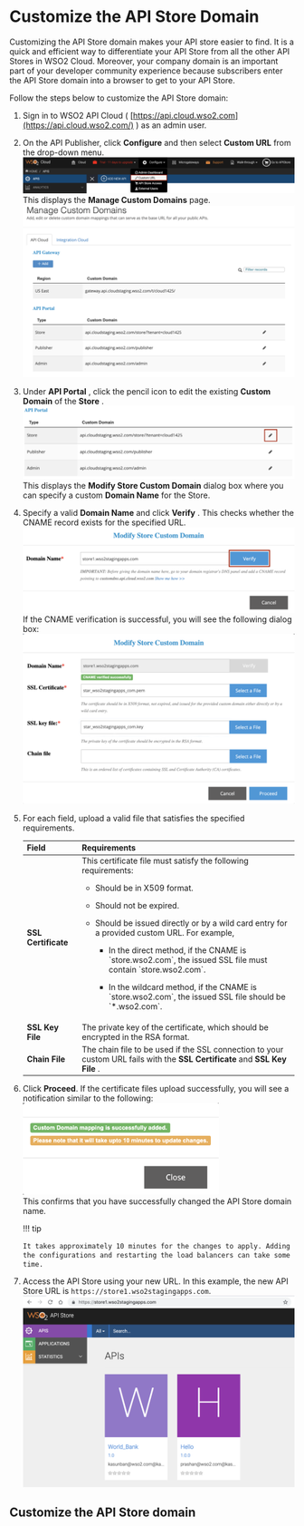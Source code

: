# Customize the API Store Domain

Customizing the API Store domain makes your API store easier to find. It
is a quick and efficient way to differentiate your API Store from all
the other API Stores in WSO2 Cloud. Moreover, your company domain is an
important part of your developer community experience because
subscribers enter the API Store domain into a browser to get to your API
Store.

Follow the steps below to customize the API Store domain:

1.  Sign in to WSO2 API Cloud (
    [https://api.cloud.wso2.com](https://api.cloud.wso2.com/) ) as an
    admin user.

2.  On the API Publisher, click **Configure** and then select **Custom
    URL** from the drop-down menu.
    ![](../assets/img/customize/custom-url.png)  
    This displays the **Manage Custom Domains** page.  
    ![](../assets/img/customize/manage-custom-domains.png)

3.  Under **API Portal** , click the pencil icon to edit the existing
    **Custom Domain** of the **Store** .  
    ![](../assets/img/customize/api-portal-custom-domain.png)  
    This displays the **Modify Store Custom Domain** dialog box where
    you can specify a custom **Domain Name** for the Store.

4.  Specify a valid **Domain Name** and click **Verify** . This checks
    whether the CNAME record exists for the specified URL.  
    ![](../assets/img/customize/verify-domain-name.png)  
    If the CNAME verification is successful, you will see the following
    dialog box:  
    ![](../assets/img/customize/successfully-verified-domain-name.png)

5.  For each field, upload a valid file that satisfies the specified
    requirements.

    <table>
    <thead>
    <tr class="header">
    <th>Field</th>
    <th>Requirements</th>
    </tr>
    </thead>
    <tbody>
    <tr class="odd">
    <td><strong>SSL Certificate</strong></td>
    <td>This certificate file must satisfy the following requirements:
    <ul>
    <li><p>Should be in X509 format.</p></li>
    <li><p>Should not be expired.</p></li>
    <li><p>Should be issued directly or by a wild card entry for a provided custom URL. For example,</p>
    <ul>
    <li><p>In the direct method, if the CNAME is `store.wso2.com`, the issued SSL file must contain `store.wso2.com`.</p>
    </li>
    <li><p>In the wildcard method, if the CNAME is `store.wso2.com`, the issued SSL file should be `*.wso2.com`.</p></li>
    </ul></li>
    </ul></td>
    </tr>
    <tr class="even">
    <td><strong>SSL Key File</strong></td>
    <td>The private key of the certificate, which should be encrypted in the RSA format.</td>
    </tr>
    <tr class="odd">
    <td><strong>Chain File</strong></td>
    <td>The chain file to be used if the SSL connection to your custom URL fails with the <strong>SSL Certificate</strong> and <strong>SSL Key File</strong> .</td>
    </tr>
    </tbody>
    </table>

6.  Click **Proceed**. If the certificate files upload successfully,
    you will see a notification similar to the following:  
    ![](../assets/img/customize/successful-certificate-upload.png)  
    This confirms that you have successfully changed the API Store
    domain name.

    !!! tip
    
        It takes approximately 10 minutes for the changes to apply. Adding
        the configurations and restarting the load balancers can take some
        time.
    

7.  Access the API Store using your new URL. In this example, the new
    API Store URL is `https://store1.wso2stagingapps.com`.  
    ![](../assets/img/customize/updated-store-url.png)  



## Customize the API Store domain



